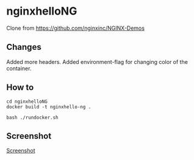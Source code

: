 # nginxhelloNG
Clone from https://github.com/nginxinc/NGINX-Demos

## Changes
Added more headers.
Added environment-flag for changing color of the container.

## How to

```
cd nginxhelloNG
docker build -t nginxhello-ng .

bash ./rundocker.sh
```

## Screenshot
[Screenshot](screenshot/nginxhelloNG.jpg)
